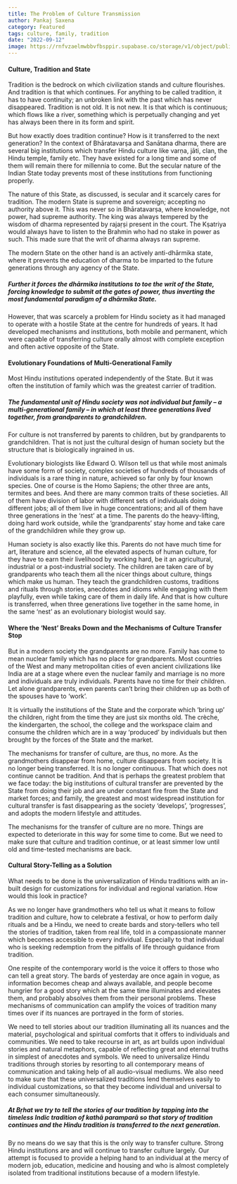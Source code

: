 ```yaml
---
title: The Problem of Culture Transmission
author: Pankaj Saxena
category: Featured
tags: culture, family, tradition
date: "2022-09-12"
image: https://rnfvzaelmwbbvfbsppir.supabase.co/storage/v1/object/public/brhatwebsite/05dhiti/05.webp
---
```


#### Culture, Tradition and State
Tradition is the bedrock on which civilization stands and culture flourishes. And tradition is that which continues. For anything to be called tradition, it has to have continuity; an unbroken link with the past which has never disappeared. Tradition is not old. It is not new. It is that which is continuous; which flows like a river, something which is perpetually changing and yet has always been there in its form and spirit.

But how exactly does tradition continue? How is it transferred to the next generation? In the context of Bhāratavarṣa and Sanātana dharma, there are several big institutions which transfer Hindu culture like varṇa, jāti, clan, the Hindu temple, family etc. They have existed for a long time and some of them will remain there for millennia to come. But the secular nature of the Indian State today prevents most of these institutions from functioning properly.

The nature of this State, as discussed, is secular and it scarcely cares for tradition. The modern State is supreme and sovereign; accepting no authority above it. This was never so in Bhāratavarṣa, where knowledge, not power, had supreme authority. The king was always tempered by the wisdom of dharma represented by rajaṛṣi present in the court. The Kṣatriya would always have to listen to the Brahmin who had no stake in power as such. This made sure that the writ of dharma always ran supreme.

The modern State on the other hand is an actively anti-dhārmika state, where it prevents the education of dharma to be imparted to the future generations through any agency of the State.

##### Further it forces the dhārmika institutions to toe the writ of the State, forcing knowledge to submit at the gates of power, thus inverting the most fundamental paradigm of a dhārmika State.

However, that was scarcely a problem for Hindu society as it had managed to operate with a hostile State at the centre for hundreds of years. It had developed mechanisms and institutions, both mobile and permanent, which were capable of transferring culture orally almost with complete exception and often active opposite of the State.

#### Evolutionary Foundations of Multi-Generational Family
Most Hindu institutions operated independently of the State. But it was often the institution of family which was the greatest carrier of tradition.

##### The fundamental unit of Hindu society was not individual but family – a multi-generational family – in which at least three generations lived together, from grandparents to grandchildren.

For culture is not transferred by parents to children, but by grandparents to grandchildren. That is not just the cultural design of human society but the structure that is biologically ingrained in us.

Evolutionary biologists like Edward O. Wilson tell us that while most animals have some form of society, complex societies of hundreds of thousands of individuals is a rare thing in nature, achieved so far only by four known species. One of course is the Homo Sapiens; the other three are ants, termites and bees. And there are many common traits of these societies. All of them have division of labor with different sets of individuals doing different jobs; all of them live in huge concentrations; and all of them have three generations in the ‘nest’ at a time. The parents do the heavy-lifting, doing hard work outside, while the ‘grandparents’ stay home and take care of the grandchildren while they grow up.

Human society is also exactly like this. Parents do not have much time for art, literature and science, all the elevated aspects of human culture, for they have to earn their livelihood by working hard, be it an agricultural, industrial or a post-industrial society. The children are taken care of by grandparents who teach them all the nicer things about culture, things which make us human. They teach the grandchildren customs, traditions and rituals through stories, anecdotes and idioms while engaging with them playfully, even while taking care of them in daily life. And that is how culture is transferred, when three generations live together in the same home, in the same ‘nest’ as an evolutionary biologist would say.

#### Where the ‘Nest’ Breaks Down and the Mechanisms of Culture Transfer Stop
But in a modern society the grandparents are no more. Family has come to mean nuclear family which has no place for grandparents. Most countries of the West and many metropolitan cities of even ancient civilizations like India are at a stage where even the nuclear family and marriage is no more and individuals are truly individuals. Parents have no time for their children. Let alone grandparents, even parents can’t bring their children up as both of the spouses have to ‘work’.

It is virtually the institutions of the State and the corporate which ‘bring up’ the children, right from the time they are just six months old. The crèche, the kindergarten, the school, the college and the workspace claim and consume the children which are in a way ‘produced’ by individuals but then brought by the forces of the State and the market.

The mechanisms for transfer of culture, are thus, no more. As the grandmothers disappear from home, culture disappears from society. It is no longer being transferred. It is no longer continuous. That which does not continue cannot be tradition. And that is perhaps the greatest problem that we face today: the big institutions of cultural transfer are prevented by the State from doing their job and are under constant fire from the State and market forces; and family, the greatest and most widespread institution for cultural transfer is fast disappearing as the society ‘develops’, ‘progresses’, and adopts the modern lifestyle and attitudes.

The mechanisms for the transfer of culture are no more. Things are expected to deteriorate in this way for some time to come. But we need to make sure that culture and tradition continue, or at least simmer low until old and time-tested mechanisms are back.

#### Cultural Story-Telling as a Solution
What needs to be done is the universalization of Hindu traditions with an in-built design for customizations for individual and regional variation. How would this look in practice?

As we no longer have grandmothers who tell us what it means to follow tradition and culture, how to celebrate a festival, or how to perform daily rituals and be a Hindu, we need to create bards and story-tellers who tell the stories of tradition, taken from real life, told in a compassionate manner which becomes accessible to every individual. Especially to that individual who is seeking redemption from the pitfalls of life through guidance from tradition.

One respite of the contemporary world is the voice it offers to those who can tell a great story. The bards of yesterday are once again in vogue, as information becomes cheap and always available, and people become hungrier for a good story which at the same time illuminates and elevates them, and probably absolves them from their personal problems. These mechanisms of communication can amplify the voices of tradition many times over if its nuances are portrayed in the form of stories.

We need to tell stories about our tradition illuminating all its nuances and the material, psychological and spiritual comforts that it offers to individuals and communities. We need to take recourse in art, as art builds upon individual stories and natural metaphors, capable of reflecting great and eternal truths in simplest of anecdotes and symbols. We need to universalize Hindu traditions through stories by resorting to all contemporary means of communication and taking help of all audio-visual mediums. We also need to make sure that these universalized traditions lend themselves easily to individual customizations, so that they become individual and universal to each consumer simultaneously.

##### At Bṛhat we try to tell the stories of our tradition by tapping into the timeless Indic tradition of kathā paramparā so that story of tradition continues and the Hindu tradition is transferred to the next generation.

By no means do we say that this is the only way to transfer culture. Strong Hindu institutions are and will continue to transfer culture largely. Our attempt is focused to provide a helping hand to an individual at the mercy of modern job, education, medicine and housing and who is almost completely isolated from traditional institutions because of a modern lifestyle.